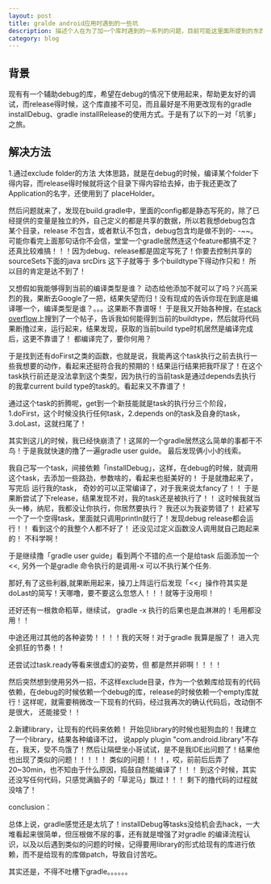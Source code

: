 ```yaml
---
layout: post
title: gralde android应用时遇到的一些坑
description: 描述个人在为了加一个库时遇到的一系列的问题，目前可能这里面所提到的东西不够全面，只是点皮毛，希望逐渐将其完善
category: blog
---
```



## 背景
现有有一个辅助debug的库，希望在debug的情况下使用起来，帮助更友好的调试，而release得时候，这个库直接不可见，而且最好是不用更改现有的gradle installDebug、gradle installRelease的使用方式。于是有了以下的一对「坑爹」之旅。

## 解决方法

1.通过exclude folder的方法
大体思路，就是在debug的时候，编译某个folder下得内容，而release得时候就将这个目录下得内容给去掉，由于我还更改了Application的名字，还使用到了 placeHolder。

然后问题就来了，发现在build.gradle中，里面的config都是静态写死的，除了已经提供的变量是独立的外，自己定义的都是共享的数据，所以若我想debug包含某个目录，release 不包含，或者默认不包含，debug包含均是做不到的- -~~。
可能你看完上面那句话你不会信，堂堂一个gradle居然连这个feature都搞不定？还真比较难搞！！！因为debug、release都是固定写死了！你要去控制共享的sourceSets下面的java srcDirs 这下子就等于 多个buildtype下得动作只和！ 所以目的肯定是达不到了！

又想假如我能够得到当前的编译类型是谁？ 动态给他添加不就可以了吗？兴高采烈的我，果断去Google了一把，结果失望而归！没有现成的告诉你现在到底是编译哪一个，编译类型是谁？。。。这果断不靠谱呀！ 于是我又开始各种搜，在[stack overflow](http://stackoverflow.com/questions/25739163/how-to-get-current-buildtype-in-android-gradle-configuration)上搜到了一个帖子，告诉我如何能得到当前的buildtype，然后就将代码果断撸过来，运行起来，结果发现，获取的当前build type时机居然是编译完成后，这更不靠谱了！ 都编译完了，要你何用？   

于是找到还有doFirst之类的函数，也就是说，我能再这个task执行之前去执行一些我想要的动作，看起来还挺符合我的预期的！结果运行结果把我吓尿了！在这个task执行前还是没法拿到这个类型，因为执行的当前task是通过depends去执行的我拿current build type的task的。看起来又不靠谱了！

通过这个task的折腾呢，get到一个新技能就是task的执行分三个阶段，1.doFirst，这个时候没执行任何task，2.depends on的task及自身的task，3.doLast，这就扫尾了！


其实到这儿的时候，我已经快崩溃了！这屌的一个gradle居然这么简单的事都干不鸟！于是我就快速的撸了一遍gradle user guide。 最后发现俩小小的线索。

我自己写一个task，间接依赖「installDebug」，这样，在debug的时候，就调用这个task，去添加一些路劲，参数啥的，看起来也挺美好的！
于是就撸起来了，写完后 运行我的task，  奇妙的可以正常编译了，对于我来说太fancy了！！  于是果断尝试了下release，结果发现不对，我的task还是被执行了！！ 这时候我就当头一棒，纳尼，我都没让你执行，你居然要执行？ 我还以为我姿势错了！ 赶紧写一个了一个空得task，里面就只调用println就行了！发现debug release都会运行！！   看到这个的我整个人都不好了！ 还没见过定义函数没人调用就自己跑起来的！  不科学啊！

于是继续撸「gradle user guide」看到两个不错的点一个是给task 后面添加一个<<, 另外一个是gradle 命令执行的是调用-x 可以不执行某个任务.

那好,有了这些利器,就果断用起来，操刀上阵运行后发现「<<」操作符其实是doLast的简写！天哪噜，要不要这么忽悠人！！！就等于没用呗！

还好还有一根救命稻草，继续试， gradle -x 执行的后果也是血淋淋的！毛用都没用！！ 

中途还用过其他的各种姿势！！！！我的天呀！对于gradle 我算是服了！ 进入完全抓狂的节奏！！

还尝试过task.ready等看来很虚幻的姿势，但 都是然并卵啊！！！！



然后突然想到使用另外一招，不这样exclude目录，作为一个依赖库给现有的代码依赖，在debug的时候依赖一个debug的库，release的时候依赖一个empty库就行！这样呢，就需要稍微改一下现有的代码，经过我再次的确认代码后，改动倒不是很大， 还能接受！！

2.新建library，让现有的代码来依赖！
开始见library的时候也挺狗血的！我建立了一个library，结果各种编译不过， 说apply plugin "com.android.library"不存在，我天，受不鸟饿了！然后让隔壁坐小哥试试，是不是我IDE出问题了！结果他也出现了类似的问题！！！！！
类似的问题！！！，哎，前前后后弄了20~30min，也不知由于什么原因，捣鼓自然能编译了！！！ 到这个时候，其实还没写任何代码，只感觉满脑子的「草泥马」飘过！！！
剩下的撸代码的过程就没啥了！



conclusion：

总体上说，gradle感觉还是太坑了！installDebug等tasks没给机会去hack，一大堆看起来很简单，但压根做不尿的事，还有就是增强了对gradle 的编译流程认识，以及以后遇到类似的问题的时候，记得要用library的形式给现有的库进行依赖，而不是给现有的库做patch，导致自讨苦吃。

其实还是，不得不吐槽下gradle。。。。。。





